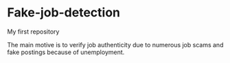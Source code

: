 # Fake-job-detection
My first repository


The main motive is to verify job authenticity due to numerous job scams and fake postings because of unemployment.
